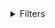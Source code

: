 <details>
  <summary>Filters</summary>

    tcp.port eq 25 or icmp		=> to match 
    tcp.port in {80,443,8080}


    Looking for packet contains this words:
      - tcp.payload contains "GET"
      - tcp.payload contains "pass"


    ip.dst ne 224.1.2.3
    not ip.dst or ip.dst ne 224.1.2.3
    ip.dst and ip.dst ne 224.1.2.3
    eq => equal
    ne => not equal

    
    Packets contains ip from 192.168.0.0 to 192.168.16.16
      - ip.src==192.168.0.0/16 or ip.dst==192.158.0.0/16
  
    ip.addr == 10.43.54.65
    ip.addr != 10.43.54.65
    ip.src != xxx.xxx.xxx.xxx && ip.dst != xxx.xxx.xxx.xxx && http
    ip.src != 10.43.54.65 or ip.dst != 10.43.54.65
    ! ( ip.addr == 10.43.54.65 )
    ! (ip.src == 10.43.54.65 or ip.dst == 10.43.54.65)
    wsp.header.user_agent matches "cldc"
    ip.addr in {10.0.0.5 .. 10.0.0.9, 192.168.1.1..192.168.1.9}

    
    HTTP METHODS:
      - http contains "https://www.wireshark.org"
      - http.request.method == "POST"
      - http.request.method in {"HEAD", "GET"}
      
  
    smb || nbns || dcerpc || nbss || dns

</details>
